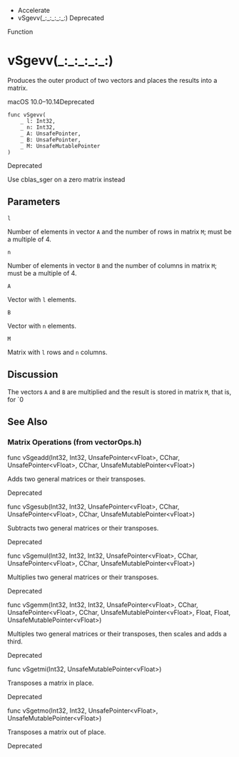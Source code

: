

- Accelerate
-  vSgevv(\_:\_:\_:\_:\_:) Deprecated

Function

# vSgevv(\_:\_:\_:\_:\_:)

Produces the outer product of two vectors and places the results into a matrix.

macOS 10.0–10.14Deprecated

``` source
func vSgevv(
    _ l: Int32,
    _ n: Int32,
    _ A: UnsafePointer,
    _ B: UnsafePointer,
    _ M: UnsafeMutablePointer
)
```

Deprecated

Use cblas_sger on a zero matrix instead

## Parameters 

`l`  

Number of elements in vector `A` and the number of rows in matrix `M`; must be a multiple of 4.

`n`  

Number of elements in vector `B` and the number of columns in matrix `M`; must be a multiple of 4.

`A`  

Vector with `l` elements.

`B`  

Vector with `n` elements.

`M`  

Matrix with `l` rows and `n` columns.

## Discussion

The vectors `A` and `B` are multiplied and the result is stored in matrix `M`, that is, for `0 

## See Also

### Matrix Operations (from vectorOps.h)

func vSgeadd(Int32, Int32, UnsafePointer&lt;vFloat>, CChar, UnsafePointer&lt;vFloat>, CChar, UnsafeMutablePointer&lt;vFloat>)

Adds two general matrices or their transposes.

Deprecated

func vSgesub(Int32, Int32, UnsafePointer&lt;vFloat>, CChar, UnsafePointer&lt;vFloat>, CChar, UnsafeMutablePointer&lt;vFloat>)

Subtracts two general matrices or their transposes.

Deprecated

func vSgemul(Int32, Int32, Int32, UnsafePointer&lt;vFloat>, CChar, UnsafePointer&lt;vFloat>, CChar, UnsafeMutablePointer&lt;vFloat>)

Multiplies two general matrices or their transposes.

Deprecated

func vSgemm(Int32, Int32, Int32, UnsafePointer&lt;vFloat>, CChar, UnsafePointer&lt;vFloat>, CChar, UnsafeMutablePointer&lt;vFloat>, Float, Float, UnsafeMutablePointer&lt;vFloat>)

Multiples two general matrices or their transposes, then scales and adds a third.

Deprecated

func vSgetmi(Int32, UnsafeMutablePointer&lt;vFloat>)

Transposes a matrix in place.

Deprecated

func vSgetmo(Int32, Int32, UnsafePointer&lt;vFloat>, UnsafeMutablePointer&lt;vFloat>)

Transposes a matrix out of place.

Deprecated

